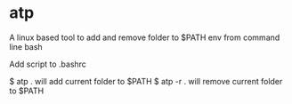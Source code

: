 # atp
A linux based tool to add and remove folder to $PATH env from command line bash

Add script to .bashrc

$ atp . 
will add current folder to $PATH
$ atp -r . 
will remove current folder to $PATH
